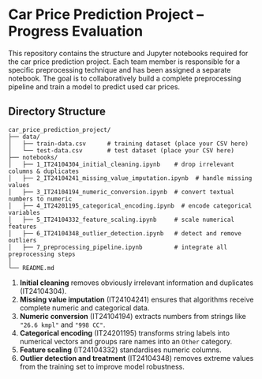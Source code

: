 
# Car Price Prediction Project – Progress Evaluation

This repository contains the structure and Jupyter notebooks required for the car price prediction project.  Each team member is responsible for a specific preprocessing technique and has been assigned a separate notebook.  The goal is to collaboratively build a complete preprocessing pipeline and train a model to predict used car prices.

## Directory Structure

```
car_price_prediction_project/
├── data/
│   ├── train-data.csv      # training dataset (place your CSV here)
│   └── test-data.csv       # test dataset (place your CSV here)
├── notebooks/
│   ├── 1_IT24104304_initial_cleaning.ipynb    # drop irrelevant columns & duplicates
│   ├── 2_IT24104241_missing_value_imputation.ipynb  # handle missing values
│   ├── 3_IT24104194_numeric_conversion.ipynb  # convert textual numbers to numeric
│   ├── 4_IT24201195_categorical_encoding.ipynb  # encode categorical variables
│   ├── 5_IT24104332_feature_scaling.ipynb     # scale numerical features
│   ├── 6_IT24104348_outlier_detection.ipynb   # detect and remove outliers
│   ├── 7_preprocessing_pipeline.ipynb         # integrate all preprocessing steps
│ 
└── README.md
```


1. **Initial cleaning** removes obviously irrelevant information and duplicates (IT24104304).
2. **Missing value imputation** (IT24104241) ensures that algorithms receive complete numeric and categorical data.
3. **Numeric conversion** (IT24104194) extracts numbers from strings like `"26.6 kmpl"` and `"998 CC"`.
4. **Categorical encoding** (IT24201195) transforms string labels into numerical vectors and groups rare names into an `Other` category.
5. **Feature scaling** (IT24104332) standardises numeric columns.
6. **Outlier detection and treatment** (IT24104348) removes extreme values from the training set to improve model robustness.

